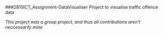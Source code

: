 ###2810ICT_Assignment-DataVisualiser
Project to visualise traffic offence data

_This project was a group project, and thus all contributions aren't neccessarily mine_
